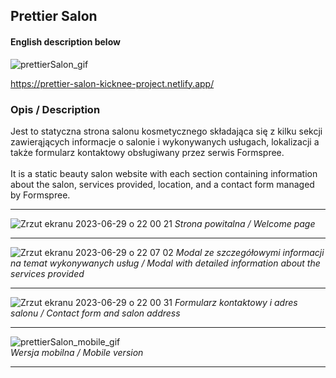 ## Prettier Salon
#### English description below



![prettierSalon_gif](https://github.com/Kicknee/PrettierSalon/assets/47301333/799262ae-cdda-4952-8ccf-8447bcdc722f)

https://prettier-salon-kicknee-project.netlify.app/
### Opis / Description

Jest to statyczna strona salonu kosmetycznego składająca się z kilku sekcji zawierąjących informacje o salonie i wykonywanych usługach, lokalizacji a także formularz kontaktowy obsługiwany przez serwis Formspree. 
<br><br>
It is a static beauty salon website with each section containing information about the salon, services provided, location, and a contact form managed by Formspree.

---

![Zrzut ekranu 2023-06-29 o 22 00 21](https://github.com/Kicknee/PrettierSalon/assets/47301333/02c8e56d-413f-4002-8051-bf8c42d8fde4)
*Strona powitalna / Welcome page*

---

![Zrzut ekranu 2023-06-29 o 22 07 02](https://github.com/Kicknee/PrettierSalon/assets/47301333/5259eaf4-45be-49f0-a408-19d5316c4540)
*Modal ze szczegółowymi informacji na temat wykonywanych usług / Modal with detailed information about the services provided*

---

![Zrzut ekranu 2023-06-29 o 22 00 31](https://github.com/Kicknee/PrettierSalon/assets/47301333/ec8c3bcf-67c6-4ddc-a6f2-62893cc955b0)
*Formularz kontaktowy i adres salonu / Contact form and salon address*

---

![prettierSalon_mobile_gif](https://github.com/Kicknee/PrettierSalon/assets/47301333/bc9b08d5-76b8-4b55-b6d7-f8eefa3b7ab1)
<br>*Wersja mobilna / Mobile version*

---

